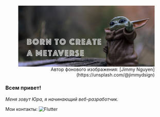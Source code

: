<figure max-width="600">
    <img src="./assets/bgr-image-01.jpg" alt="Изображение малыша Грогу из сериала Мандалорец" max-width="600" align="center"/>
    <figcaption align="right" color=#C3C2C2>Автор фонового изображения: [Jimmy Nguyen](https://unsplash.com/@jimmydsign) </figcaption>
</figure>

### Всем привет!

*Меня зовут Юра, я начинающий веб-разработчик.*






Мои контакты:
![Flutter](https://img.shields.io/badge/<LABEL>-<MESSAGE>-green?style=flat-square&logo=appveyor)
